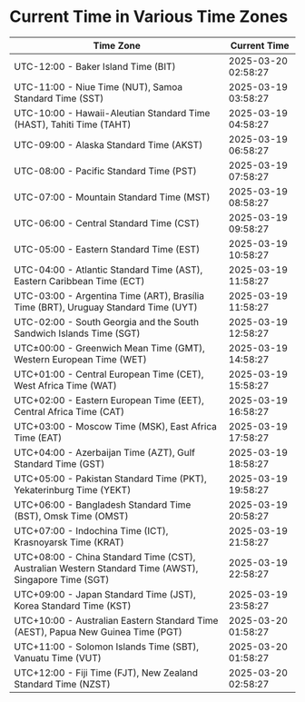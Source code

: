 # Current Time in Various Time Zones

| Time Zone | Current Time |
|-----------|--------------|
| UTC-12:00 - Baker Island Time (BIT) | 2025-03-20 02:58:27 |
| UTC-11:00 - Niue Time (NUT), Samoa Standard Time (SST) | 2025-03-19 03:58:27 |
| UTC-10:00 - Hawaii-Aleutian Standard Time (HAST), Tahiti Time (TAHT) | 2025-03-19 04:58:27 |
| UTC-09:00 - Alaska Standard Time (AKST) | 2025-03-19 06:58:27 |
| UTC-08:00 - Pacific Standard Time (PST) | 2025-03-19 07:58:27 |
| UTC-07:00 - Mountain Standard Time (MST) | 2025-03-19 08:58:27 |
| UTC-06:00 - Central Standard Time (CST) | 2025-03-19 09:58:27 |
| UTC-05:00 - Eastern Standard Time (EST) | 2025-03-19 10:58:27 |
| UTC-04:00 - Atlantic Standard Time (AST), Eastern Caribbean Time (ECT) | 2025-03-19 11:58:27 |
| UTC-03:00 - Argentina Time (ART), Brasília Time (BRT), Uruguay Standard Time (UYT) | 2025-03-19 11:58:27 |
| UTC-02:00 - South Georgia and the South Sandwich Islands Time (SGT) | 2025-03-19 12:58:27 |
| UTC±00:00 - Greenwich Mean Time (GMT), Western European Time (WET) | 2025-03-19 14:58:27 |
| UTC+01:00 - Central European Time (CET), West Africa Time (WAT) | 2025-03-19 15:58:27 |
| UTC+02:00 - Eastern European Time (EET), Central Africa Time (CAT) | 2025-03-19 16:58:27 |
| UTC+03:00 - Moscow Time (MSK), East Africa Time (EAT) | 2025-03-19 17:58:27 |
| UTC+04:00 - Azerbaijan Time (AZT), Gulf Standard Time (GST) | 2025-03-19 18:58:27 |
| UTC+05:00 - Pakistan Standard Time (PKT), Yekaterinburg Time (YEKT) | 2025-03-19 19:58:27 |
| UTC+06:00 - Bangladesh Standard Time (BST), Omsk Time (OMST) | 2025-03-19 20:58:27 |
| UTC+07:00 - Indochina Time (ICT), Krasnoyarsk Time (KRAT) | 2025-03-19 21:58:27 |
| UTC+08:00 - China Standard Time (CST), Australian Western Standard Time (AWST), Singapore Time (SGT) | 2025-03-19 22:58:27 |
| UTC+09:00 - Japan Standard Time (JST), Korea Standard Time (KST) | 2025-03-19 23:58:27 |
| UTC+10:00 - Australian Eastern Standard Time (AEST), Papua New Guinea Time (PGT) | 2025-03-20 01:58:27 |
| UTC+11:00 - Solomon Islands Time (SBT), Vanuatu Time (VUT) | 2025-03-20 01:58:27 |
| UTC+12:00 - Fiji Time (FJT), New Zealand Standard Time (NZST) | 2025-03-20 02:58:27 |
